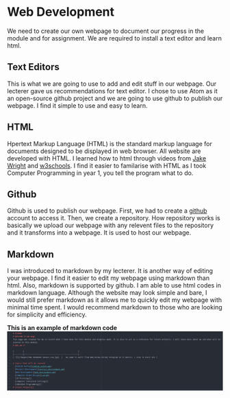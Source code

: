 # Web Development

We need to create our own webpage to document our progress in the module and for assignment. We are required to install a text editor and learn html.

## Text Editors

This is what we are going to use to add and edit stuff in our webpage. Our lecterer gave us  recommendations for text editor. I chose to use Atom as it an open-source github project and we are going to use github to publish our webpage. I find it simple to use and easy to learn.

## HTML

Hpertext Markup Language (HTML) is the standard markup language for documents designed to be displayed in web browser. All website are developed with HTML. I learned how to html through videos from [Jake Wright](https://www.youtube.com/watch?v=bWPMSSsVdPk) and [w3schools](https://www.w3schools.com). I find it easier to familarise with HTML as I took Computer Programming in year 1, you tell the program what to do.

## Github

Github is used to publish our webpage. First, we had to create a [github](https://www.github.com) account to access it. Then, we create a repository. How repository works is basically we upload our webpage with any relevent files to the repository and it transforms into a webpage. It is used to host our webpage.

## Markdown

I was introduced to markdown by my lecterer. It is another way of editing your webpage. I find it easier to edit my webpage using markdown than html. Also, markdown is supported by github. I am able to use html codes in markdown language. Although the website may look simple and bare, I would still prefer markdown as it allows me to quickly edit my webpage with minimal time spent. I would recommend markdown to those who are looking for simplicity and efficiency.

**This is an example of markdown code**
![This is the code for the main webpage](/images/code_mp.png)
